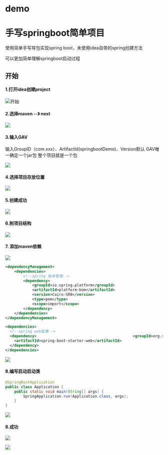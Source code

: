 # demo
# 手写springboot简单项目

使用简单手写导包实现spring boot，未使用idea自带的spring创建方法

可以更加简单理解springboot启动过程 

## 开始

#### 1.打开idea创建project

![开始](https://img2018.cnblogs.com/blog/1697474/201908/1697474-20190828165218124-637115730.png)

#### 2.选择maven  --》 next

![](https://img2018.cnblogs.com/blog/1697474/201908/1697474-20190828165258515-1753505230.png)

#### 3.输入GAV

输入GroupID（com.xxx）、ArtifactId(springbootDemo)、Version默认        GAV唯一确定一个jar包  整个项目就是一个包

![](https://img2018.cnblogs.com/blog/1697474/201908/1697474-20190828165335280-1418674942.png)

#### 4.选择项目存放位置

![](https://img2018.cnblogs.com/blog/1697474/201908/1697474-20190828165401206-2026618201.png)

#### 5.创建成功  

![](https://img2018.cnblogs.com/blog/1697474/201908/1697474-20190828165431267-1020863951.png)

#### 6.附项目结构

![](https://img2018.cnblogs.com/blog/1697474/201908/1697474-20190828165551327-759056223.png)

#### 7. 添加maven依赖

![](https://img2018.cnblogs.com/blog/1697474/201908/1697474-20190828165703755-323065740.png)

```xml
<dependencyManagement>
    <dependencies>
        <!--spring 版本管理-->
        <dependency>
			<groupId>io.spring.platform</groupId>
            <artifactId>platform-bom</artifactId>
            <version>Cairo-SR8</version>
            <type>pom</type>
            <scope>import</scope>
        </dependency>
    </dependencies>
</dependencyManagement>

<dependencies>
  <!--spring web配置-->
  <dependency>				    		     	         <groupId>org.springframework.boot</groupId>
	<artifactId>spring-boot-starter-web</artifactId>
  </dependency> 
</dependencies>

```

![](https://img2018.cnblogs.com/blog/1697474/201908/1697474-20190828172645348-1183999254.png)

#### 8.编写启动启动类

```java
@SpringBootApplication
public class Application {
    public static void main(String[] args) {
        SpringApplication.run(Application.class, args);
    }
}
```

![](https://img2018.cnblogs.com/blog/1697474/201908/1697474-20190828172645348-1183999254.png)

#### 8.成功

![](https://img2018.cnblogs.com/blog/1697474/201908/1697474-20190828172727959-752339365.png)

![](https://img2018.cnblogs.com/blog/1697474/201908/1697474-20190828172745479-1016330239.png)
